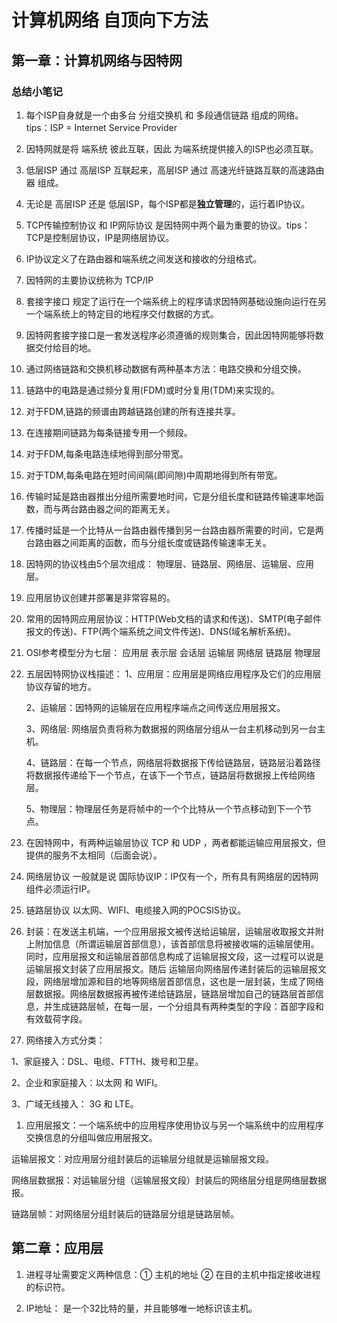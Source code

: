 # 计算机网络 自顶向下方法

## 第一章：计算机网络与因特网

### 总结小笔记

1. 每个ISP自身就是一个由多台 分组交换机 和 多段通信链路 组成的网络。 tips：ISP = Internet Service Provider

2. 因特网就是将 端系统 彼此互联，因此 为端系统提供接入的ISP也必须互联。

3. 低层ISP 通过 高层ISP 互联起来，高层ISP 通过 高速光纤链路互联的高速路由器 组成。

4. 无论是 高层ISP 还是 低层ISP，每个ISP都是**独立管理**的，运行着IP协议。

5. TCP传输控制协议 和 IP网际协议 是因特网中两个最为重要的协议。tips：TCP是控制层协议，IP是网络层协议。

6. IP协议定义了在路由器和端系统之间发送和接收的分组格式。

7. 因特网的主要协议统称为 TCP/IP

8. 套接字接口 规定了运行在一个端系统上的程序请求因特网基础设施向运行在另一个端系统上的特定目的地程序交付数据的方式。

9. 因特网套接字接口是一套发送程序必须遵循的规则集合，因此因特网能够将数据交付给目的地。

10. 通过网络链路和交换机移动数据有两种基本方法：电路交换和分组交换。

11. 链路中的电路是通过频分复用(FDM)或时分复用(TDM)来实现的。

12. 对于FDM,链路的频谱由跨越链路创建的所有连接共享。

13. 在连接期间链路为每条链接专用一个频段。

14. 对于FDM,每条电路连续地得到部分带宽。

15. 对于TDM,每条电路在短时间间隔(即间隙)中周期地得到所有带宽。

16. 传输时延是路由器推出分组所需要地时间，它是分组长度和链路传输速率地函数，而与两台路由器之间的距离无关。

17. 传播时延是一个比特从一台路由器传播到另一台路由器所需要的时间，它是两台路由器之间距离的函数，而与分组长度或链路传输速率无关。

18. 因特网的协议栈由5个层次组成： 物理层、链路层、网络层、运输层、应用层。

19. 应用层协议创建并部署是非常容易的。

20. 常用的因特网应用层协议：HTTP(Web文档的请求和传送)、SMTP(电子邮件报文的传送)、FTP(两个端系统之间文件传送)、DNS(域名解析系统)。

21. OSI参考模型分为七层： 应用层 表示层 会话层 运输层 网络层 链路层 物理层

22. 五层因特网协议栈描述：
    1、应用层：应用层是网络应用程序及它们的应用层协议存留的地方。

    2、运输层：因特网的运输层在应用程序端点之间传送应用层报文。

    3、网络层: 网络层负责将称为数据报的网络层分组从一台主机移动到另一台主机。

    4、链路层：在每一个节点，网络层将数据报下传给链路层，链路层沿着路径将数据报传递给下一个节点，在该下一个节点，链路层将数据报上传给网络层。

    5、物理层：物理层任务是将帧中的一个个比特从一个节点移动到下一个节点。

23. 在因特网中，有两种运输层协议 TCP 和 UDP ，两者都能运输应用层报文，但提供的服务不太相同（后面会说）。

24. 网络层协议 一般就是说 国际协议IP：IP仅有一个，所有具有网络层的因特网组件必须运行IP。

25. 链路层协议 以太网、WIFI、电缆接入网的POCSIS协议。

26. 封装：在发送主机端，一个应用层报文被传送给运输层，运输层收取报文并附上附加信息（所谓运输层首部信息），该首部信息将被接收端的运输层使用。同时，应用层报文和运输层首部信息构成了运输层报文段，这一过程可以说是运输层报文封装了应用层报文。随后 运输层向网络层传递封装后的运输层报文段，网络层增加源和目的地等网络层首部信息，这也是一层封装，生成了网络层数据报。网络层数据报再被传递给链路层，链路层增加自己的链路层首部信息，并生成链路层帧，在每一层，一个分组具有两种类型的字段：首部字段和有效载荷字段。

27. 网络接入方式分类：

1、家庭接入：DSL、电缆、FTTH、拨号和卫星。

2、企业和家庭接入：以太网 和 WIFI。

3、广域无线接入： 3G 和 LTE。

1. 应用层报文：一个端系统中的应用程序使用协议与另一个端系统中的应用程序交换信息的分组叫做应用层报文。

运输层报文：对应用层分组封装后的运输层分组就是运输层报文段。

网络层数据报：对运输层分组（运输层报文段）封装后的网络层分组是网络层数据报。

链路层帧：对网络层分组封装后的链路层分组是链路层帧。

## 第二章：应用层

1. 进程寻址需要定义两种信息：① 主机的地址 ② 在目的主机中指定接收进程的标识符。

2. IP地址： 是一个32比特的量，并且能够唯一地标识该主机。










